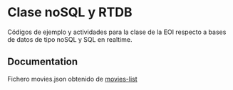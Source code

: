 
# Clase noSQL y RTDB

Códigos de ejemplo y actividades para la clase de la EOI respecto a bases de datos de tipo noSQL y SQL en realtime.


## Documentation

Fichero movies.json obtenido de [movies-list](https://github.com/erik-sytnyk/movies-list/blob/master/db.json)

